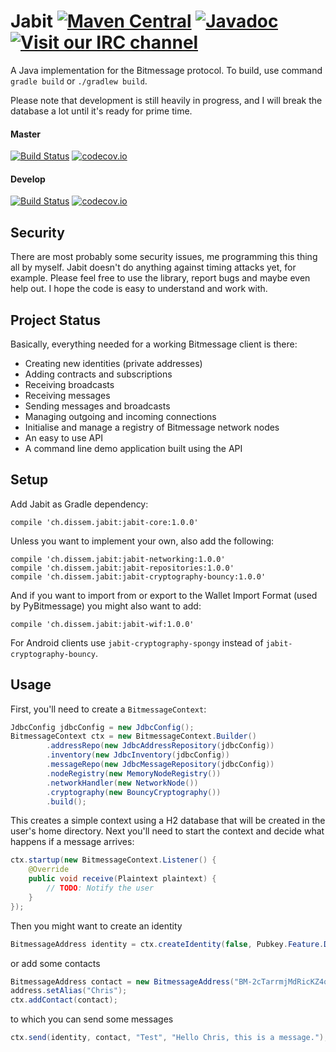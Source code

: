 Jabit [![Maven Central](https://maven-badges.herokuapp.com/maven-central/ch.dissem.jabit/jabit-core/badge.svg)](https://maven-badges.herokuapp.com/maven-central/ch.dissem.jabit/jabit-core) [![Javadoc](https://javadoc-emblem.rhcloud.com/doc/ch.dissem.jabit/jabit-core/badge.svg)](http://www.javadoc.io/doc/ch.dissem.jabit/jabit-core) [![Visit our IRC channel](https://img.shields.io/badge/irc-%23jabit-blue.svg)](https://kiwiirc.com/client/irc.freenode.net/#jabit)
=====

A Java implementation for the Bitmessage protocol. To build, use command `gradle build` or `./gradlew build`.

Please note that development is still heavily in progress, and I will break the database a lot until it's ready for prime time.

#### Master
[![Build Status](https://travis-ci.org/Dissem/Jabit.svg?branch=master)](https://travis-ci.org/Dissem/Jabit) [![codecov.io](https://codecov.io/github/Dissem/Jabit/coverage.svg?branch=master)](https://codecov.io/github/Dissem/Jabit?branch=master)

#### Develop
[![Build Status](https://travis-ci.org/Dissem/Jabit.svg?branch=develop)](https://travis-ci.org/Dissem/Jabit?branch=develop) [![codecov.io](https://codecov.io/github/Dissem/Jabit/coverage.svg?branch=develop)](https://codecov.io/github/Dissem/Jabit?branch=develop)

Security
--------

There are most probably some security issues, me programming this thing all by myself. Jabit doesn't do anything against timing attacks yet, for example. Please feel free to use the library, report bugs and maybe even help out. I hope the code is easy to understand and work with.

Project Status
--------------

Basically, everything needed for a working Bitmessage client is there:
* Creating new identities (private addresses)
* Adding contracts and subscriptions
* Receiving broadcasts
* Receiving messages
* Sending messages and broadcasts
* Managing outgoing and incoming connections
* Initialise and manage a registry of Bitmessage network nodes
* An easy to use API
* A command line demo application built using the API

Setup
-----

Add Jabit as Gradle dependency:
```Gradle
compile 'ch.dissem.jabit:jabit-core:1.0.0'
```
Unless you want to implement your own, also add the following:
```Gradle
compile 'ch.dissem.jabit:jabit-networking:1.0.0'
compile 'ch.dissem.jabit:jabit-repositories:1.0.0'
compile 'ch.dissem.jabit:jabit-cryptography-bouncy:1.0.0'
```
And if you want to import from or export to the Wallet Import Format (used by PyBitmessage) you might also want to add:
```Gradle
compile 'ch.dissem.jabit:jabit-wif:1.0.0'
```

For Android clients use `jabit-cryptography-spongy` instead of `jabit-cryptography-bouncy`.

Usage
-----

First, you'll need to create a `BitmessageContext`:
```Java
JdbcConfig jdbcConfig = new JdbcConfig();
BitmessageContext ctx = new BitmessageContext.Builder()
        .addressRepo(new JdbcAddressRepository(jdbcConfig))
        .inventory(new JdbcInventory(jdbcConfig))
        .messageRepo(new JdbcMessageRepository(jdbcConfig))
        .nodeRegistry(new MemoryNodeRegistry())
        .networkHandler(new NetworkNode())
        .cryptography(new BouncyCryptography())
        .build();
```
This creates a simple context using a H2 database that will be created in the user's home directory. Next you'll need to
start the context and decide what happens if a message arrives:
```Java
ctx.startup(new BitmessageContext.Listener() {
    @Override
    public void receive(Plaintext plaintext) {
        // TODO: Notify the user
    }
});
```
Then you might want to create an identity
```Java
BitmessageAddress identity = ctx.createIdentity(false, Pubkey.Feature.DOES_ACK);
```
or add some contacts
```Java
BitmessageAddress contact = new BitmessageAddress("BM-2cTarrmjMdRicKZ4qQ8A13JhoR3Uq6Zh5j");
address.setAlias("Chris");
ctx.addContact(contact);
```
to which you can send some messages
```Java
ctx.send(identity, contact, "Test", "Hello Chris, this is a message.");
```
